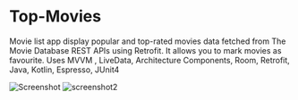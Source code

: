 # Top-Movies
Movie list app display popular and top-rated movies data fetched from The Movie Database REST APIs using Retrofit. It allows you to mark movies as favourite. Uses MVVM , LiveData, Architecture Components, Room, Retrofit, Java, Kotlin, Espresso, JUnit4

![Screenshot](https://github.com/yburadkar/Images/blob/master/1.png?raw=true) 
![screenshot2](https://github.com/yburadkar/Images/blob/master/2.png?raw=true)
